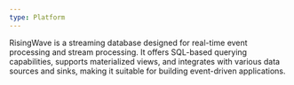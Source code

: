 ```yaml
---
type: Platform
---
```


RisingWave is a streaming database designed for real-time event processing and stream processing. It offers SQL-based querying capabilities, supports materialized views, and integrates with various data sources and sinks, making it suitable for building event-driven applications.